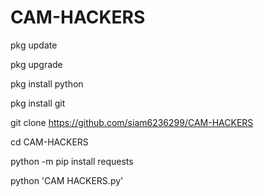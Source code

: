 # CAM-HACKERS

pkg update

pkg upgrade

pkg install python

pkg install git

git clone https://github.com/siam6236299/CAM-HACKERS

cd CAM-HACKERS



python -m pip install requests

python 'CAM HACKERS.py'
